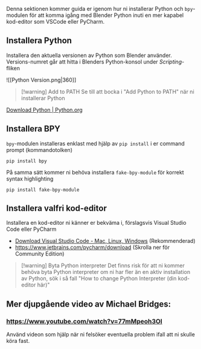 Denna sektionen kommer guida er igenom hur ni installerar Python och `bpy`-modulen för att komma igång med Blender Python inuti en mer kapabel kod-editor som VSCode eller PyCharm.
## Installera Python
Installera den aktuella versionen av Python som Blender använder.
Versions-numret går att hitta i Blenders Python-konsol under *Scripting*-fliken

![[Python Version.png|360]]
>[!warning] Add to PATH
>Se till att bocka i "Add Python to PATH" när ni installerar Python

[Download Python | Python.org](https://www.python.org/downloads/)
## Installera BPY
`bpy`-modulen installeras enklast med hjälp av ``pip install`` i er command prompt (kommandotolken)
```
pip install bpy
```
På samma sätt kommer ni behöva installera ``fake-bpy-module`` för korrekt syntax highlighting
```
pip install fake-bpy-module
```
## Installera valfri kod-editor
Installera en kod-editor ni känner er bekväma i, förslagsvis Visual Studio Code eller PyCharm
* [Download Visual Studio Code - Mac, Linux, Windows](https://code.visualstudio.com/download) (Rekommenderad)
* https://www.jetbrains.com/pycharm/download (Skrolla ner för Community Edition)

>[!warning] Byta Python interpreter
>Det finns risk för att ni kommer behöva byta Python interpreter om ni har fler än en aktiv installation av Python, sök i så fall "How to change Python Interpreter (din kod-editor här)"
## Mer djupgående video av Michael Bridges:
### https://www.youtube.com/watch?v=77mMpeoh3OI
Använd videon som hjälp när ni felsöker eventuella problem ifall att ni skulle köra fast.